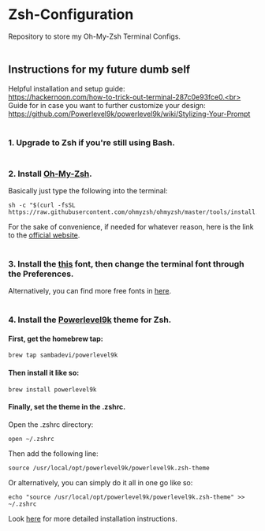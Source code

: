 # Zsh-Configuration
Repository to store my Oh-My-Zsh Terminal Configs.
<br></br>
## Instructions for my future dumb self
Helpful installation and setup guide:  
https://hackernoon.com/how-to-trick-out-terminal-287c0e93fce0.<br></br>
Guide for in case you want to further customize your design: https://github.com/Powerlevel9k/powerlevel9k/wiki/Stylizing-Your-Prompt
<br></br>
### 1. Upgrade to Zsh if you're still using Bash.<br></br>

### 2. Install [Oh-My-Zsh](https://github.com/ohmyzsh/ohmyzsh#via-curl).

Basically just type the following into the terminal:
```
sh -c "$(curl -fsSL https://raw.githubusercontent.com/ohmyzsh/ohmyzsh/master/tools/install.sh)"
```
For the sake of convenience, if needed for whatever reason, here is the link to the [official website](https://ohmyz.sh/).
<br></br>
### 3. Install the [this](https://github.com/ryanoasis/nerd-fonts/blob/master/patched-fonts/DejaVuSansMono/Regular/complete/DejaVu%20Sans%20Mono%20Nerd%20Font%20Complete%20Mono%20Windows%20Compatible.ttf) font, then change the terminal font through the Preferences.

Alternatively, you can find more free fonts in [here](https://github.com/ryanoasis/nerd-fonts#font-installation).
<br></br>
### 4. Install the [Powerlevel9k](https://github.com/Powerlevel9k/powerlevel9k) theme for Zsh.

#### First, get the homebrew tap:
```
brew tap sambadevi/powerlevel9k
```

#### Then install it like so:
```
brew install powerlevel9k
```

#### Finally, set the theme in the .zshrc.
Open the .zshrc directory:
```
open ~/.zshrc
```
Then add the following line:
```
source /usr/local/opt/powerlevel9k/powerlevel9k.zsh-theme
```
Or alternatively, you can simply do it all in one go like so:
```
echo "source /usr/local/opt/powerlevel9k/powerlevel9k.zsh-theme" >> ~/.zshrc
```

Look [here](https://github.com/Powerlevel9k/powerlevel9k/wiki/Install-Instructions#step-1-install-powerlevel9k) for more detailed installation instructions.
